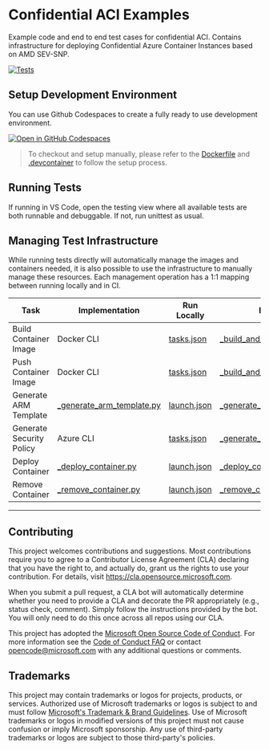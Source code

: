 # Confidential ACI Examples

Example code and end to end test cases for confidential ACI. Contains infrastructure for deploying Confidential Azure Container Instances based on AMD SEV-SNP.

[![Tests](https://github.com/microsoft/confidential-aci-examples/actions/workflows/run_all_tests.yml/badge.svg)](https://github.com/microsoft/confidential-aci-examples/actions/workflows/run_all_tests.yml)

## Setup Development Environment

You can use Github Codespaces to create a fully ready to use development environment.

[![Open in GitHub Codespaces](https://github.com/codespaces/badge.svg)](https://github.com/codespaces/new?hide_repo_select=true&ref=main&repo=616412316&machine=standardLinux32gb&devcontainer_path=.devcontainer%2Fdevcontainer.json&location=WestEurope)

> To checkout and setup manually, please refer to the [Dockerfile](.devcontainer/Dockerfile) and [.devcontainer](.devcontainer/devcontainer.json) to follow the setup process.

## Running Tests

If running in VS Code, open the testing view where all available tests are both runnable and debuggable. If not, run unittest as usual.

## Managing Test Infrastructure

While running tests directly will automatically manage the images and containers needed, it is also possible to use the infrastructure to manually manage these resources. Each management operation has a 1:1 mapping between running locally and in CI.

| Task                     | Implementation                                                | Run Locally                        | Run in CI                                                                         |
| ------------------------ | ------------------------------------------------------------- | ---------------------------------- | --------------------------------------------------------------------------------- |
| Build Container Image    | Docker CLI                                                    | [tasks.json](.vscode/tasks.json)   | [\_build_and_push_image.yml](.github/workflows/_build_and_push_image.yml)         |
| Push Container Image     | Docker CLI                                                    | [tasks.json](.vscode/tasks.json)   | [\_build_and_push_image.yml](.github/workflows/_build_and_push_image.yml)         |
| Generate ARM Template    | [\_generate_arm_template.py](infra/_generate_arm_template.py) | [launch.json](.vscode/launch.json) | [\_generate_arm_template.yml](.github/workflows/_generate_arm_template.yml)       |
| Generate Security Policy | Azure CLI                                                     | [tasks.json](.vscode/tasks.json)   | [\_generate_security_policy.yml](.github/workflows/_generate_security_policy.yml) |
| Deploy Container         | [\_deploy_container.py](infra/_deploy_container.py)           | [launch.json](.vscode/launch.json) | [\_deploy_container.yml](.github/workflows/_deploy_container.yml)                 |
| Remove Container         | [\_remove_container.py](infra/_remove_container.py)           | [launch.json](.vscode/launch.json) | [\_remove_container.yml](.github/workflows/_remove_container.yml)                 |

---

## Contributing

This project welcomes contributions and suggestions. Most contributions require you to agree to a
Contributor License Agreement (CLA) declaring that you have the right to, and actually do, grant us
the rights to use your contribution. For details, visit https://cla.opensource.microsoft.com.

When you submit a pull request, a CLA bot will automatically determine whether you need to provide
a CLA and decorate the PR appropriately (e.g., status check, comment). Simply follow the instructions
provided by the bot. You will only need to do this once across all repos using our CLA.

This project has adopted the [Microsoft Open Source Code of Conduct](https://opensource.microsoft.com/codeofconduct/).
For more information see the [Code of Conduct FAQ](https://opensource.microsoft.com/codeofconduct/faq/) or
contact [opencode@microsoft.com](mailto:opencode@microsoft.com) with any additional questions or comments.

## Trademarks

This project may contain trademarks or logos for projects, products, or services. Authorized use of Microsoft
trademarks or logos is subject to and must follow
[Microsoft's Trademark & Brand Guidelines](https://www.microsoft.com/en-us/legal/intellectualproperty/trademarks/usage/general).
Use of Microsoft trademarks or logos in modified versions of this project must not cause confusion or imply Microsoft sponsorship.
Any use of third-party trademarks or logos are subject to those third-party's policies.
